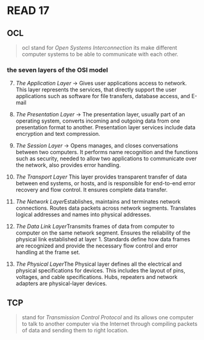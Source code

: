 # READ 17

## OCL
> ocl stand for *Open Systems Interconnection* its make different computer systems to be able to communicate with each other.

### the seven layers of the OSI model
7. *The Application Layer* -> Gives user applications access to network. This layer represents the services, that directly support the user applications such as software for file transfers, database access, and E-mail

6. *The Presentation Layer* -> The presentation layer, usually part of an operating system, converts incoming and outgoing data from one presentation format to another. Presentation layer services include data encryption and text compression.

5. *The Session Layer* -> Opens manages, and closes conversations between two computers. It performs name recognition and the functions such as security, needed to allow two applications to communicate over the network, also provides error handling.

4. *The Transport Layer* This layer provides transparent transfer of data between end systems, or hosts, and is responsible for end-to-end error recovery and flow control. It ensures complete data transfer.

3. *The Network Layer*Establishes, maintains and terminates network connections. Routes data packets across network segments. Translates logical addresses and names into physical addresses.

2. *The Data Link Layer*Transmits frames of data from computer to computer on the same network segment. Ensures the reliability of the physical link established at layer 1. Standards define how data frames are recognized and provide the necessary flow control and error handling at the frame set.

1. *The Physical Layer*The Physical layer defines all the electrical and physical specifications for devices. This includes the layout of pins, voltages, and cable specifications. Hubs, repeaters and network adapters are physical-layer devices.

## TCP
> stand for *Transmission Control Protocol* and its allows one computer to talk to another computer via the Internet through compiling packets of data and sending them to right location.

